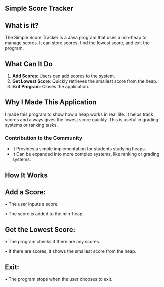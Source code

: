 ## Simple Score Tracker

## What is it?

The Simple Score Tracker is a Java program that uses a min-heap to manage scores. It can store scores, find the lowest score, and exit the program.

## What Can It Do
1. **Add Scores**: Users can add scores to the system.  
2. **Get Lowest Score**: Quickly retrieves the smallest score from the heap.  
3. **Exit Program**: Closes the application.

## Why I Made This Application

I made this program to show how a heap works in real life. It helps track scores and always gives the lowest score quickly. This is useful in grading systems or ranking tasks.

### Contribution to the Community
- It Provides a simple implementation for students studying heaps.
- It Can be expanded into more complex systems, like ranking or grading systems.

## How It Works
## Add a Score:

• The user inputs a score.

• The score is added to the min-heap.

 ## Get the Lowest Score:

• The program checks if there are any scores.

• If there are scores, it shows the smallest score from the heap.

  ## Exit:

• The program stops when the user chooses to exit.
